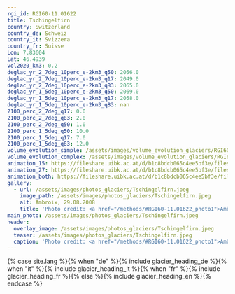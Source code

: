 ```yaml
---
rgi_id: RGI60-11.01622
title: Tschingelfirn
country: Switzerland
country_de: Schweiz
country_it: Svizzera
country_fr: Suisse
Lon: 7.83604
Lat: 46.4939
vol2020_km3: 0.2
deglac_yr_2_7deg_10perc_e-2km3_q50: 2056.0
deglac_yr_2_7deg_10perc_e-2km3_q17: 2049.0
deglac_yr_2_7deg_10perc_e-2km3_q83: 2065.0
deglac_yr_1_5deg_10perc_e-2km3_q50: 2069.0
deglac_yr_1_5deg_10perc_e-2km3_q17: 2058.0
deglac_yr_1_5deg_10perc_e-2km3_q83: nan
2100_perc_2_7deg_q17: 0.0
2100_perc_2_7deg_q83: 2.0
2100_perc_2_7deg_q50: 1.0
2100_perc_1_5deg_q50: 10.0
2100_perc_1_5deg_q17: 7.0
2100_perc_1_5deg_q83: 12.0
volume_evolution_simple: /assets/images/volume_evolution_glaciers/RGI60-11.01622_simple_en.png
volume_evolution_complex: /assets/images/volume_evolution_glaciers/RGI60-11.01622_complex_en.png
animation_15: https://fileshare.uibk.ac.at/d/b1c8bdcb065c4ee5bf3e/files/?p=%2FRGI60-11.01622_%2B1.5%C2%B0C.mp4&dl=1
animation_27: https://fileshare.uibk.ac.at/d/b1c8bdcb065c4ee5bf3e/files/?p=%2FRGI60-11.01622_%2B2.7%C2%B0C.mp4&dl=1
animation_both: https://fileshare.uibk.ac.at/d/b1c8bdcb065c4ee5bf3e/files/?p=%2FRGI60-11.01622_both.mp4&dl=1
gallery:
  - url: /assets/images/photos_glaciers/Tschingelfirn.jpeg
    image_path: /assets/images/photos_glaciers/Tschingelfirn.jpeg
    alt: Ambroix, 29.08.2008
    title: 'Photo credit: <a href="/methods/#RGI60-11.01622_photo1">Ambroix, 29.08.2008</a>'
main_photo: /assets/images/photos_glaciers/Tschingelfirn.jpeg
header:
  overlay_image: /assets/images/photos_glaciers/Tschingelfirn.jpeg
  teaser: /assets/images/photos_glaciers/Tschingelfirn.jpeg
  caption: 'Photo credit: <a href="/methods/#RGI60-11.01622_photo1">Ambroix, 29.08.2008</a>'
---
```

{% case site.lang %}{% when "de" %}{% include glacier_heading_de %}{% when "it" %}{% include glacier_heading_it %}{% when "fr" %}{% include glacier_heading_fr %}{% else %}{% include glacier_heading_en %}{% endcase %}